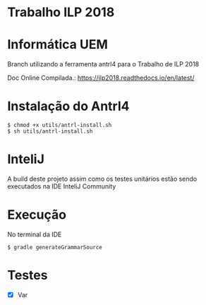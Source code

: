 ﻿# Trabalho ILP 2018

Informática UEM 
================
Branch utilizando a ferramenta antrl4 para o Trabalho de ILP 2018 

Doc Online Compilada.: https://ilp2018.readthedocs.io/en/latest/

Instalação do Antrl4 
=======================
```
$ chmod +x utils/antrl-install.sh
$ sh utils/antrl-install.sh
```

InteliJ 
==============================

A build deste projeto assim como os testes unitários estão
sendo executados na IDE InteliJ Community 

Execução
==============================
No terminal da IDE 

```
$ gradle generateGrammarSource
```

Testes 
==============================
* [x] Var
